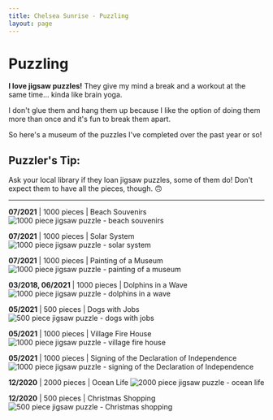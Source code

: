```yaml
---
title: Chelsea Sunrise - Puzzling
layout: page
---
```


# Puzzling

**I love jigsaw puzzles!** They give my mind a break and a workout at the same time... kinda like brain yoga.

I don't glue them and hang them up because I like the option of doing them more than once and it's fun to break them apart. 

So here's a museum of the puzzles I've completed over the past year or so!

## Puzzler's Tip:
Ask your local library if they loan jigsaw puzzles, some of them do! Don't expect them to have all the pieces, though. 🙃

---

**07/2021** | 1000 pieces | Beach Souvenirs
![1000 piece jigsaw puzzle - beach souvenirs](../images/puzzles/beach-souvenirs-1000.png)

**07/2021** | 1000 pieces | Solar System
![1000 piece jigsaw puzzle - solar system](../images/puzzles/solar-system-1000.png)

**07/2021** | 1000 pieces | Painting of a Museum
![1000 piece jigsaw puzzle - painting of a museum](../images/puzzles/museum-1000.png)

**03/2018, 06/2021** | 1000 pieces | Dolphins in a Wave
![1000 piece jigsaw puzzle - dolphins in a wave](../images/puzzles/dolphins-wave-1000.png)

**05/2021** | 500 pieces | Dogs with Jobs
![500 piece jigsaw puzzle - dogs with jobs](../images/puzzles/dogs-with-jobs-500.png)

**05/2021** | 1000 pieces | Village Fire House
![1000 piece jigsaw puzzle - village fire house](../images/puzzles/fire-house-1000.png)

**05/2021** | 1000 pieces | Signing of the Declaration of Independence
![1000 piece jigsaw puzzle - signing of the Declaration of Independence](../images/puzzles/declaration-1000.png)

**12/2020** | 2000 pieces | Ocean Life
![2000 piece jigsaw puzzle - ocean life](../images/puzzles/ocean-life-2000.png)

**12/2020** | 500 pieces | Christmas Shopping
![500 piece jigsaw puzzle - Christmas shopping](../images/puzzles/christmas-shopping-500.png)
